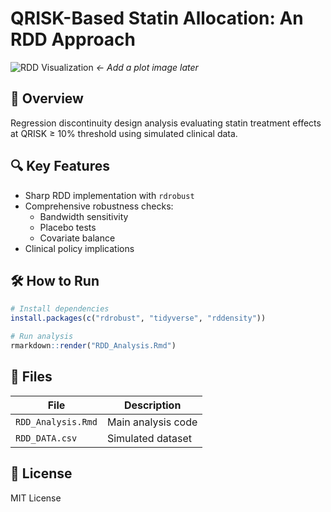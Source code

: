 # QRISK-Based Statin Allocation: An RDD Approach

![RDD Visualization](https://example.com/rdd_plot.png) *← Add a plot image later*

## 📌 Overview
Regression discontinuity design analysis evaluating statin treatment effects at QRISK ≥ 10% threshold using simulated clinical data.

## 🔍 Key Features
- Sharp RDD implementation with `rdrobust`
- Comprehensive robustness checks:
  - Bandwidth sensitivity
  - Placebo tests
  - Covariate balance
- Clinical policy implications

## 🛠️ How to Run
```r
# Install dependencies
install.packages(c("rdrobust", "tidyverse", "rddensity"))

# Run analysis
rmarkdown::render("RDD_Analysis.Rmd")
```

## 📂 Files
| File | Description |
|------|-------------|
| `RDD_Analysis.Rmd` | Main analysis code |
| `RDD_DATA.csv` | Simulated dataset |

## 📜 License
MIT License
